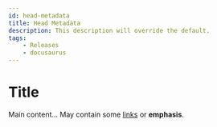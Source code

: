 ```yaml
---
id: head-metadata
title: Head Metadata
description: This description will override the default.
tags:
    - Releases
    - docusaurus
---
```


# Title

Main content... May contain some [links](./file.mdx) or **emphasis**.
